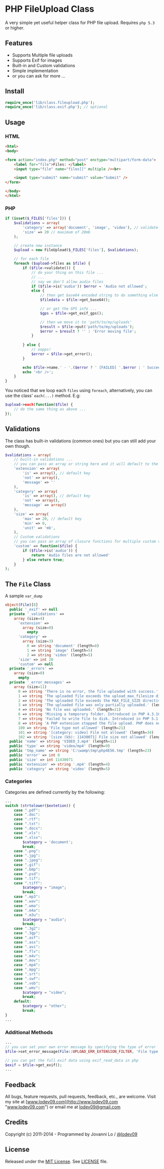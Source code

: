 PHP FileUpload Class
============================
A very simple yet useful helper class for PHP file upload. Requires `php 5.3` or higher.

## Features
- Supports Multiple file uploads
- Supports Exif for images
- Built-in and Custom validations
- Simple implementation
- or you can ask for more ...

## Install
```php
require_once('lib/class.fileupload.php');
require_once('lib/class.exif.php'); // optional
```

## Usage

### HTML
```html
<html>
<body>

<form action="index.php" method="post" enctype="multipart/form-data">
	<label for="file">Files: </label>
	<input type="file" name="files[]" multiple /><br>

	<input type="submit" name="submit" value="Submit" />
</form>

</body>
</html>
```

### PHP
```php
if (isset($_FILES['files'])) {
	$validations = array(
		'category' => array('document', 'image', 'video'), // validate only those files within this list
		'size' => 20 // maximum of 20mb
	);

	// create new instance
	$upload = new FileUpload($_FILES['files'], $validations);

	// for each file
	foreach ($upload->files as $file) {
		if ($file->validate()) {
			// do your thing on this file ...
			// ...
			// say we don't allow audio files
			if ($file->is('audio')) $error = 'Audio not allowed';
			else {
				// then get base64 encoded string to do something else ...
				$filedata = $file->get_base64();

				// or get the GPS info ...
				$gps = $file->get_exif_gps();

				// then we move it to 'path/to/my/uploads'
				$result = $file->put('path/to/my/uploads');
				$error = $result ? '' : 'Error moving file';
			}
			
		} else {
			// oopps!
			$error = $file->get_error();
		}

		echo $file->name.' - '.($error ? ' [FAILED] '.$error : ' Succeeded!');
		echo '<br />'; 
	}
}
```
You noticed that we loop each `files` using `foreach`, alternatively, you can use the class' `each(...)` method. E.g:
```php
$upload->each(function($file) {
	// do the same thing as above ...
});
```
## Validations
The class has built-in validations (common ones) but you can still add your own though.
```php
$validations = array(
	// built-in validations ...
	// you can pass an array or string here and it will default to the 'is' key
	'extension' => array(
		'is' => array(), // default key
		'not' => array(),
		'message' => ''
	),
	'category' => array(
		'is' => array(), // default key
		'not' => array(),
		'message' => array()
	),
	'size' => array(
		'max' => 20, // default key
		'min' => 0,
		'unit' => 'mb',
	),
	// Custom validations
	// you can pass an array of closure functions for multiple custom validations
	'custom' => function($file) { 
		if ($file->is('audio')) {
			return 'Audio files are not allowed'
		} else return true;
	}
);
```

## The `File` Class
A sample `var_dump`
```php
object(File)[8]
  public '_exif' => null
  private '_validations' => 
    array (size=4)
      'extension' => 
        array (size=0)
          empty
      'category' => 
        array (size=3)
          0 => string 'document' (length=8)
          1 => string 'image' (length=5)
          2 => string 'video' (length=5)
      'size' => int 20
      'custom' => null
  private '_errors' => 
    array (size=0)
      empty
  private '_error_messages' => 
    array (size=11)
      0 => string 'There is no error, the file uploaded with success.' (length=50)
      1 => string 'The uploaded file exceeds the upload_max_filesize directive in php.ini.' (length=71)
      2 => string 'The uploaded file exceeds the MAX_FILE_SIZE directive that was specified in the HTML form.' (length=90)
      3 => string 'The uploaded file was only partially uploaded.' (length=46)
      4 => string 'No file was uploaded.' (length=21)
      6 => string 'Missing a temporary folder. Introduced in PHP 4.3.10 and PHP 5.0.3.' (length=67)
      7 => string 'Failed to write file to disk. Introduced in PHP 5.1.0.' (length=54)
      8 => string 'A PHP extension stopped the file upload. PHP does not provide a way to ascertain which extension caused the file upload to stop;examining the list of loaded extensions with phpinfo() may help. Introduced in PHP 5.2.0.' (length=217)
      100 => string 'File type not allowed' (length=21)
      101 => string '[category: video] File not allowed' (length=34)
      102 => string '[size (kb): 11430071] File size not allowed' (length=43)
  public 'name' => string 'VIDEO_3.mp4' (length=11)
  public 'type' => string 'video/mp4' (length=9)
  public 'tmp_name' => string 'C:\wamp\tmp\php4E56.tmp' (length=23)
  public 'error' => int 0
  public 'size' => int 11430071
  public 'extension' => string '.mp4' (length=4)
  public 'category' => string 'video' (length=5)
```

### Categories
Categories are defined currently by the following:
```php
...
switch (strtolower($extetion)) {
    case ".pdf":
    case ".doc":
    case ".rtf":
    case ".txt":
    case ".docx":
    case ".xls":
    case ".xlsx":
        $category = 'document';
        break;
    case ".png":
    case ".jpg":
    case ".jpeg":
    case ".gif":
    case ".bmp":
    case ".psd":
    case ".tif":
    case ".tiff":
        $category = "image";
        break;
    case ".mp3":
    case ".wav":
    case ".wma":
    case ".m4a":
    case ".m3u":
        $category = "audio";
        break;
    case ".3g2":
    case ".3gp":
    case ".asf":
    case ".asx":
    case ".avi":
    case ".flv":    
    case ".m4v":
    case ".mov":
    case ".mp4":
    case ".mpg":
    case ".srt":
    case ".swf":
    case ".vob":
    case ".wmv":
        $category = "video";
        break;
    default:
        $category = "other";
        break;
}
...
```
### Additional Methods
```php
...
// you can set your own error message by specifying the type of error
$file->set_error_message(File::UPLOAD_ERR_EXTENSION_FILTER, 'File type is not allowed');

// you can get the full exif data using exif_read_data in php
$exif = $file->get_exif();
...
```

## Feedback
All bugs, feature requests, pull requests, feedback, etc., are welcome. Visit my site at [www.lodev09.com](http://www.lodev09.com "www.lodev09.com") or email me at [lodev09@gmail.com](mailto:lodev09@gmail.com)

## Credits
Copyright (c) 2011-2014 - Programmed by Jovanni Lo / [@lodev09](http://twitter.com/lodev09)  

## License
Released under the [MIT License](http://opensource.org/licenses/MIT).
See [LICENSE](LICENSE) file.
